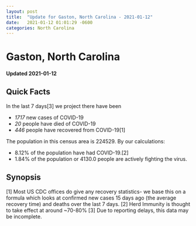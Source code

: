 ```yaml
---
layout: post
title:  "Update for Gaston, North Carolina - 2021-01-12"
date:   2021-01-12 01:01:29 -0600
categories: North Carolina
---
```


# Gaston, North Carolina
#### Updated 2021-01-12

## Quick Facts

In the last 7 days[3] we project there have been
- *1717* new cases of COVID-19
- *20* people have died of COVID-19
- *446* people have recovered from COVID-19[1]

The population in this census area is 224529. By our calculations:
- 8.12% of the population have had COVID-19.[2]
- 1.84% of the population or 4130.0 people are actively fighting the virus.

## Synopsis




[1] Most US CDC offices do give any recovery statistics- we base this on a formula which looks at confirmed new cases
15 days ago (the average recovery time) and deaths over the last 7 days.
[2] Herd Immunity is thought to take effect at around ~70-80%
[3] Due to reporting delays, this data may be incomplete. 
    